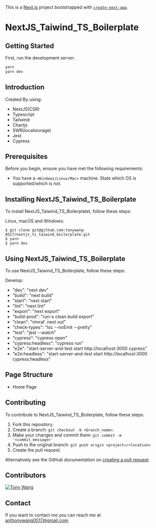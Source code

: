 This is a [Next.js](https://nextjs.org/) project bootstrapped with [`create-next-app`](https://github.com/vercel/next.js/tree/canary/packages/create-next-app).

# NextJS_Taiwind_TS_Boilerplate 

## Getting Started

First, run the development server:

```bash
yarn
yarn dev
```

## Introduction

Created By using:
 - NextJS(CSR)
 - Typescript
 - Tailwind
 - Chartjs
 - SWR(localstorage)
 - Jest
 - Cypress


## Prerequisites

Before you begin, ensure you have met the following requirements:
* You have a `<Windows/Linux/Mac>` machine. State which OS is supported/which is not.

## Installing NextJS_Taiwind_TS_Boilerplate

To install NextJS_Taiwind_TS_Boilerplatet, follow these steps:

Linux, macOS and Windows:
```
$ git clone git@github.com:tonywang-0517/nextjs_ts_taiwind_boilerplate.git
$ yarn
$ yarn dev
```

## Using NextJS_Taiwind_TS_Boilerplate

To use NextJS_Taiwind_TS_Boilerplate, follow these steps:

Develop:
- "dev": "next dev"
- "build": "next build"
- "start": "next start"
- "lint": "next lint"
- "export": "next export"
- "build-prod": "run-s clean build export"
- "clean": "rimraf .next out"
- "check-types": "tsc --noEmit --pretty"
- "test": "jest --watch"
- "cypress": "cypress open"
- "cypress:headless": "cypress run"
- "e2e": "start-server-and-test start http://localhost:3000 cypress"
- "e2e:headless": "start-server-and-test start http://localhost:3000 cypress:headless"


## Page Structure
- Home Page



## Contributing
To contribute to NextJS_Taiwind_TS_Boilerplate, follow these steps:

1. Fork this repository.
2. Create a branch: `git checkout -b <branch_name>`.
3. Make your changes and commit them: `git commit -m '<commit_message>'`
4. Push to the original branch: `git push origin <project>/<location>`
5. Create the pull request.

Alternatively see the GitHub documentation on [creating a pull request](https://help.github.com/en/github/collaborating-with-issues-and-pull-requests/creating-a-pull-request).

## Contributors


[![Tony Wang](https://tonywang-0517.github.io/static/portrait.png?width=100)](https://www.linkedin.com/in/tony-wang-4a6b5b124/)

## Contact

If you want to contact me you can reach me at anthonywang0517@gmail.com.
